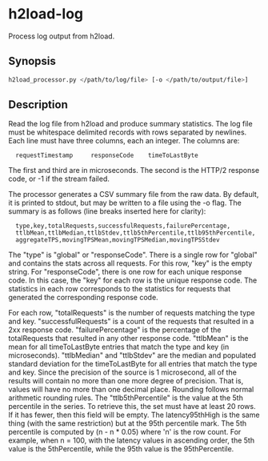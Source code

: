 # h2load-log

Process log output from h2load.

## Synopsis

```bash
h2load_processor.py </path/to/log/file> [-o </path/to/output/file>]
```

## Description

Read the log file from h2load and produce summary statistics.  The log file must be
whitespace delimited records with rows separated by newlines.  Each line must have
three columns, each an integer.  The columns are:

```text
  requestTimestamp     responseCode    timeToLastByte
```

The first and third are in microseconds.  The second is the HTTP/2 response code,
or -1 if the stream failed.

The processor generates a CSV summary file from the raw data.  By default, it is
printed to stdout, but may be written to a file using the -o flag.  The summary is
as follows (line breaks inserted here for clarity):

```text
  type,key,totalRequests,successfulRequests,failurePercentage,
  ttlbMean,ttlbMedian,ttlbStdev,ttlb5thPercentile,ttlb95thPercentile,
  aggregateTPS,movingTPSMean,movingTPSMedian,movingTPSStdev
```

The "type" is "global" or "responseCode".  There is a single row for "global"
and contains the stats across all requests.  For this row, "key" is the empty string.
For "responseCode", there is one row for each unique response code.  In this case,
the "key" for each row is the unique response code.  The statistics in each row
corresponds to the statistics for requests that generated the corresponding response
code.

For each row, "totalRequests" is the number of requests matching the type and key.
"successfulRequests" is a count of the requests that resulted in a 2xx response code.
"failurePercentage" is the percentage of the totalRequests that resulted in any other
response code.  "ttlbMean" is the mean for all timeToLastByte entries that match
the type and key (in microseconds).  "ttlbMedian" and "ttlbStdev" are the median
and populated standard deviation for the timeToLastByte for all entries that match the
type and key.  Since the precision of the source is 1 microsecond, all of the results
will contain no more than one more degree of precision.  That is, values will have
no more than one decimal place.  Rounding follows normal arithmetic rounding rules.
The "ttlb5thPercentile" is the value at the 5th percentile in the series.  To retrieve
this, the set must have at least 20 rows.  If it has fewer, then this
field will be empty.  The latency95thHigh is the same thing (with the same restriction)
but at the 95th percentile mark.  The 5th percentile is computed by (n - n * 0.05) where
'n' is the row count.  For example, when n = 100, with the latency values in ascending
order, the 5th value is the 5thPercentile, while the 95th value is the 95thPercentile.
